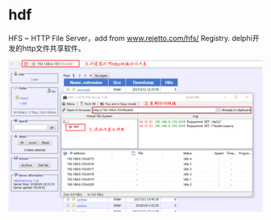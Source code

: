 # hdf

HFS ~ HTTP File Server，add from 
 www.rejetto.com/hfs/ Registry.
delphi开发的http文件共享软件。

![图片预览](img/BaiduHi_2018-4-6_16-33-41.png)